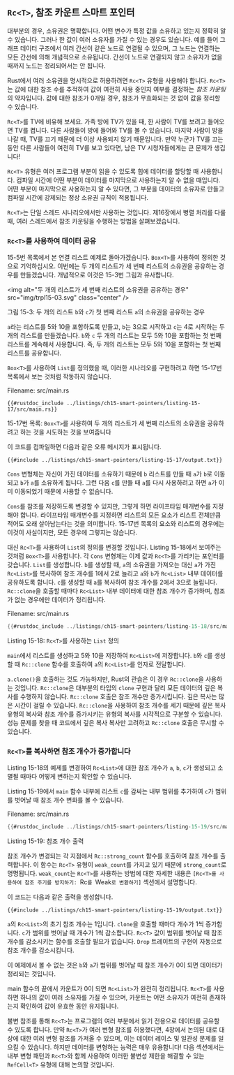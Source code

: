 ## `Rc<T>`, 참조 카운트 스마트 포인터

대부분의 경우, 소유권은 명확합니다. 어떤 변수가 특정 값을 소유하고 있는지 정확히 알 수 있습니다. 그러나 한 값이 여러 소유자를 가질 수 있는 경우도 있습니다. 예를 들어 그래프 데이터 구조에서 여러 간선이 같은 노드로 연결될 수 있으며, 그 노드는 연결하는 모든 간선에 의해 개념적으로 소유됩니다. 간선이 노드로 연결되지 않고 소유자가 없을 때까지 노드는 정리되어서는 안 됩니다.

Rust에서 여러 소유권을 명시적으로 허용하려면 `Rc<T>` 유형을 사용해야 합니다. `Rc<T>`는 값에 대한 참조 수를 추적하여 값이 여전히 사용 중인지 여부를 결정하는 *참조 카운팅*의 약자입니다. 값에 대한 참조가 0개일 경우, 참조가 무효화되는 것 없이 값을 정리할 수 있습니다.

`Rc<T>`를 TV에 비유해 보세요. 가족 방에 TV가 있을 때, 한 사람이 TV를 보려고 들어오면 TV를 켭니다. 다른 사람들이 방에 들어와 TV를 볼 수 있습니다. 마지막 사람이 방을 나갈 때, TV를 끄기 때문에 더 이상 사용되지 않기 때문입니다.
만약 누군가 TV를 끄는 동안 다른 사람들이 여전히 TV를 보고 있다면, 남은 TV 시청자들에게는 큰 문제가 생깁니다!

`Rc<T>` 유형은 여러 프로그램 부분이 읽을 수 있도록 힙에 데이터를 할당할 때 사용합니다. 컴파일 시간에 어떤 부분이 데이터를 마지막으로 사용하는지 알 수 없을 때입니다. 어떤 부분이 마지막으로 사용하는지 알 수 있다면, 그 부분을 데이터의 소유자로 만들고 컴파일 시간에 강제되는 정상 소유권 규칙이 적용됩니다.

`Rc<T>`는 단일 스레드 시나리오에서만 사용하는 것입니다. 제16장에서 병렬 처리를 다룰 때, 여러 스레드에서 참조 카운팅을 수행하는 방법을 살펴보겠습니다.

### `Rc<T>`를 사용하여 데이터 공유

15-5번 목록에서 본 연결 리스트 예제로 돌아가겠습니다. `Box<T>`를 사용하여 정의한 것으로 기억하십시오. 이번에는 두 개의 리스트가 세 번째 리스트의 소유권을 공유하는 경우를 만들겠습니다. 개념적으로 이것은 15-3번 그림과 유사합니다.

<img alt=\"두 개의 리스트가 세 번째 리스트의 소유권을 공유하는 경우\" src=\"img/trpl15-03.svg\" class=\"center\" />

그림 15-3: 두 개의 리스트 `b`와 `c`가 첫 번째 리스트 `a`의 소유권을 공유하는 경우

`a`라는 리스트를 5와 10을 포함하도록 만들고, `b`는 3으로 시작하고 `c`는 4로 시작하는 두 개의 리스트를 만들겠습니다. `b`와 `c` 두 개의 리스트는 모두 5와 10을 포함하는 첫 번째 리스트를 계속해서 사용합니다. 즉, 두 개의 리스트는 모두 5와 10을 포함하는 첫 번째 리스트를 공유합니다.

`Box<T>`를 사용하여 `List`를 정의했을 때, 이러한 시나리오를 구현하려고 하면 15-17번 목록에서 보는 것처럼 작동하지 않습니다.

Filename: src/main.rs

```rust,ignore,does_not_compile
{{#rustdoc_include ../listings/ch15-smart-pointers/listing-15-17/src/main.rs}}
```

15-17번 목록: `Box<T>`를 사용하여 두 개의 리스트가 세 번째 리스트의 소유권을 공유하려고 하는 것을 시도하는 것을 보여줍니다

이 코드를 컴파일하면 다음과 같은 오류 메시지가 표시됩니다.

```console
{{#include ../listings/ch15-smart-pointers/listing-15-17/output.txt}}
```

`Cons` 변형체는 자신이 가진 데이터를 소유하기 때문에 `b` 리스트를 만들 때 `a`가 `b`로 이동되고 `b`가 `a`를 소유하게 됩니다. 그런 다음 `c`를 만들 때 `a`를 다시 사용하려고 하면 `a`가 이미 이동되었기 때문에 사용할 수 없습니다.

`Cons`를 참조를 저장하도록 변경할 수 있지만, 그렇게 하면 라이프타임 매개변수를 지정해야 합니다. 라이프타임 매개변수를 지정하면 리스트의 모든 요소가 리스트 전체만큼 적어도 오래 살아남는다는 것을 의미합니다. 15-17번 목록의 요소와 리스트의 경우에는 이것이 사실이지만, 모든 경우에 그렇지는 않습니다.

대신 `Rc<T>`를 사용하여 `List`의 정의를 변경할 것입니다.
Listing 15-18에서 보여주는 것처럼 `Box<T>`를 사용합니다. 각 `Cons` 변형체는 이제 값과 `Rc<T>`를 가리키는 포인터를 갖습니다. `List`를 생성합니다. `b`를 생성할 때, `a`의 소유권을 가져오는 대신 `a`가 가진 `Rc<List>`를 복사하여 참조 개수를 1에서 2로 늘리고 `a`와 `b`가 `Rc<List>` 내부 데이터를 공유하도록 합니다. `c`를 생성할 때 `a`를 복사하여 참조 개수를 2에서 3으로 늘립니다. `Rc::clone`을 호출할 때마다 `Rc<List>` 내부 데이터에 대한 참조 개수가 증가하며, 참조가 없는 경우에만 데이터가 정리됩니다.

Filename: src/main.rs

```rust
{{#rustdoc_include ../listings/ch15-smart-pointers/listing-15-18/src/main.rs}}
```

Listing 15-18: `Rc<T>`를 사용하는 `List` 정의

`main`에서 리스트를 생성하고 5와 10을 저장하여 `Rc<List>`에 저장합니다. `b`와 `c`를 생성할 때 `Rc::clone` 함수를 호출하여 `a`의 `Rc<List>`를 인자로 전달합니다.

`a.clone()`을 호출하는 것도 가능하지만, Rust의 관습은 이 경우 `Rc::clone`을 사용하는 것입니다. `Rc::clone`은 대부분의 타입의 `clone` 구현과 달리 모든 데이터의 깊은 복사를 수행하지 않습니다. `Rc::clone` 호출은 참조 개수만 증가시킵니다. 깊은 복사는 많은 시간이 걸릴 수 있습니다. `Rc::clone`을 사용하여 참조 개수를 세기 때문에 깊은 복사 유형의 복사와 참조 개수를 증가시키는 유형의 복사를 시각적으로 구분할 수 있습니다. 성능 문제를 찾을 때 코드에서 깊은 복사 복사만 고려하고 `Rc::clone` 호출은 무시할 수 있습니다.

### `Rc<T>`를 복사하면 참조 개수가 증가합니다

Listing 15-18의 예제를 변경하여 `Rc<List>`에 대한 참조 개수가 `a`, `b`, `c`가 생성되고 소멸될 때마다 어떻게 변하는지 확인할 수 있습니다.

Listing 15-19에서 `main` 함수 내부에 리스트 `c`를 감싸는 내부 범위를 추가하여 `c`가 범위를 벗어날 때 참조 개수 변화를 볼 수 있습니다.

Filename: src/main.rs

```rust
{{#rustdoc_include ../listings/ch15-smart-pointers/listing-15-19/src/main.rs:here}}
```

Listing 15-19: 참조 개수 출력

참조 개수가 변경되는 각 지점에서 `Rc::strong_count` 함수를 호출하여 참조 개수를 출력합니다. 이 함수는 `Rc<T>` 유형이 `weak_count`를 가지고 있기 때문에 `strong_count`로 명명됩니다. `weak_count`는 `Rc<T>`를 사용하는 방법에 대한 자세한 내용은 `[Rc<T>를 사용하여 참조 주기를 방지하기: `Rc<T>`를 `Weak<T>`로 변환하기]`<!-- ignore --> 섹션에서 설명합니다.

이 코드는 다음과 같은 출력을 생성합니다.

```console
{{#include ../listings/ch15-smart-pointers/listing-15-19/output.txt}}
```

`a`의 `Rc<List>`의 초기 참조 개수는 1입니다. `clone`을 호출할 때마다 개수가 1씩 증가합니다. `c`가 범위를 벗어날 때 개수가 1씩 감소합니다. `Rc<T>` 값이 범위를 벗어날 때 참조 개수를 감소시키는 함수를 호출할 필요가 없습니다. `Drop` 트레이트의 구현이 자동으로 참조 개수를 감소시킵니다.

이 예제에서 볼 수 없는 것은 `b`와 `a`가 범위를 벗어날 때 참조 개수가 0이 되면 데이터가 정리되는 것입니다.


main 함수의 끝에서 카운트가 0이 되면 `Rc<List>`가 완전히 정리됩니다. `Rc<T>`를 사용하면 하나의 값이 여러 소유자를 가질 수 있으며, 카운트는 어떤 소유자가 여전히 존재하는지 확인하여 값이 유효한 동안 유지됩니다.

불변 참조를 통해 `Rc<T>`는 프로그램의 여러 부분에서 읽기 전용으로 데이터를 공유할 수 있도록 합니다. 만약 `Rc<T>`가 여러 변형 참조를 허용했다면, 4장에서 논의된 대로 대상에 대한 여러 변형 참조를 가져올 수 있으며, 이는 데이터 레이스 및 일관성 문제를 일으킬 수 있습니다. 하지만 데이터를 변형하는 능력은 매우 유용합니다! 다음 섹션에서는 내부 변형 패턴과 `Rc<T>`와 함께 사용하여 이러한 불변성 제한을 해결할 수 있는 `RefCell<T>` 유형에 대해 논의할 것입니다.

[preventing-ref-cycles]: ch15-06-reference-cycles.html#preventing-reference-cycles-turning-an-rct-into-a-weakt